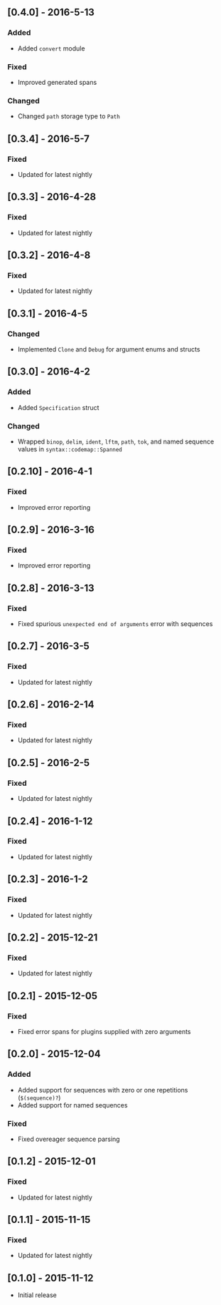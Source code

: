 ## [0.4.0] - 2016-5-13

### Added
- Added `convert` module

### Fixed
- Improved generated spans

### Changed
- Changed `path` storage type to `Path`

## [0.3.4] - 2016-5-7

### Fixed
- Updated for latest nightly

## [0.3.3] - 2016-4-28

### Fixed
- Updated for latest nightly

## [0.3.2] - 2016-4-8

### Fixed
- Updated for latest nightly

## [0.3.1] - 2016-4-5

### Changed
- Implemented `Clone` and `Debug` for argument enums and structs

## [0.3.0] - 2016-4-2

### Added
- Added `Specification` struct

### Changed
- Wrapped `binop`, `delim`, `ident`, `lftm`, `path`, `tok`, and named sequence values in
  `syntax::codemap::Spanned`

## [0.2.10] - 2016-4-1

### Fixed
- Improved error reporting

## [0.2.9] - 2016-3-16

### Fixed
- Improved error reporting

## [0.2.8] - 2016-3-13

### Fixed
- Fixed spurious `unexpected end of arguments` error with sequences

## [0.2.7] - 2016-3-5

### Fixed
- Updated for latest nightly

## [0.2.6] - 2016-2-14

### Fixed
- Updated for latest nightly

## [0.2.5] - 2016-2-5

### Fixed
- Updated for latest nightly

## [0.2.4] - 2016-1-12

### Fixed
- Updated for latest nightly

## [0.2.3] - 2016-1-2

### Fixed
- Updated for latest nightly

## [0.2.2] - 2015-12-21

### Fixed
- Updated for latest nightly

## [0.2.1] - 2015-12-05

### Fixed
- Fixed error spans for plugins supplied with zero arguments

## [0.2.0] - 2015-12-04

### Added
- Added support for sequences with zero or one repetitions (`$(sequence)?`)
- Added support for named sequences

### Fixed
- Fixed overeager sequence parsing

## [0.1.2] - 2015-12-01

### Fixed
- Updated for latest nightly

## [0.1.1] - 2015-11-15

### Fixed
- Updated for latest nightly

## [0.1.0] - 2015-11-12
- Initial release
